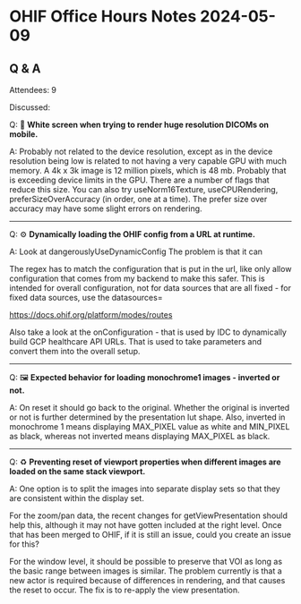 # OHIF Office Hours Notes 2024-05-09

## Q & A

Attendees: 9

Discussed:

Q: 📱 **White screen when trying to render huge resolution DICOMs on mobile.**

A: Probably not related to the device resolution, except as in the device resolution being low is related to not having a very capable GPU with much memory. A 4k x 3k image is 12 million pixels, which is 48 mb. Probably that is exceeding device limits in the GPU. There are a number of flags that reduce this size. You can also try useNorm16Texture, useCPURendering, preferSizeOverAccuracy (in order, one at a time). The prefer size over accuracy may have some slight errors on rendering.

---

Q: ⚙️ **Dynamically loading the OHIF config from a URL at runtime.**

A: Look at dangerouslyUseDynamicConfig The problem is that it can

The regex has to match the configuration that is put in the url, like only allow configuration that comes from my backend to make this safer. This is intended for overall configuration, not for data sources that are all fixed - for fixed data sources, use the datasources=<NAME>

https://docs.ohif.org/platform/modes/routes

Also take a look at the onConfiguration - that is used by IDC to dynamically build GCP healthcare API URLs. That is used to take parameters and convert them into the overall setup.

---

Q: 🖼️ **Expected behavior for loading monochrome1 images - inverted or not.**

A: On reset it should go back to the original. Whether the original is inverted or not is further determined by the presentation lut shape. Also, inverted in monochrome 1 means displaying MAX_PIXEL value as white and MIN_PIXEL as black, whereas not inverted means displaying MAX_PIXEL as black.

---

Q: ♻️ **Preventing reset of viewport properties when different images are loaded on the same stack viewport.**

A: One option is to split the images into separate display sets so that they are consistent within the display set.

For the zoom/pan data, the recent changes for getViewPresentation should help this, although it may not have gotten included at the right level. Once that has been merged to OHIF, if it is still an issue, could you create an issue for this?

For the window level, it should be possible to preserve that VOI as long as the basic range between images is similar. The problem currently is that a new actor is required because of differences in rendering, and that causes the reset to occur. The fix is to re-apply the view presentation.

